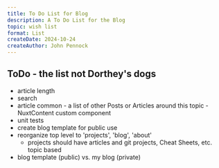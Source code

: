 ```yaml
---
title: To Do List for Blog
description: A To Do List for the Blog
topic: wish list
format: List
createDate: 2024-10-24
createAuthor: John Pennock
---
```


## ToDo - the list not Dorthey's dogs
- article length
- search
- article common - a list of other Posts or Articles around this topic - NuxtContent custom component
- unit tests
- create blog template for public use
- reorganize top level to 'projects', 'blog', 'about'
  - projects should have articles and git projects, Cheat Sheets, etc. topic based
- blog template (public) vs. my blog (private)

